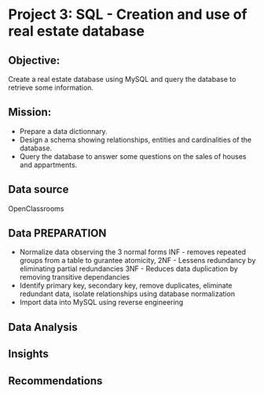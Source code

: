 # Project 3: SQL - Creation and use of real estate database

## Objective:
Create a real estate database using MySQL and query the database to retrieve some information.

## Mission:
- Prepare a data dictionnary.
- Design a schema showing relationships, entities and cardinalities of the database.
- Query the database to answer some questions on the sales of houses and appartments.

## Data source
OpenClassrooms

## Data PREPARATION
- Normalize data observing the 3 normal forms
INF - removes repeated groups from a table to gurantee atomicity,
2NF - Lessens redundancy by eliminating partial redundancies
3NF - Reduces data duplication by removing transitive dependancies
- Identify primary key, secondary key, remove duplicates, eliminate redundant data, isolate relationships using database normalization
- Import data into MySQL using reverse engineering
## Data Analysis
## Insights
## Recommendations
